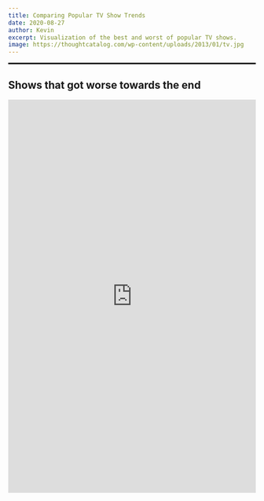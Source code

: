 ```yaml
---
title: Comparing Popular TV Show Trends
date: 2020-08-27
author: Kevin
excerpt: Visualization of the best and worst of popular TV shows.
image: https://thoughtcatalog.com/wp-content/uploads/2013/01/tv.jpg
---
```

<style>
.iframe-chart {
    width: 100%;
    height:300px;
    border: 0;
    padding-left:0;
    margin-left:0;
}

.h-900 {
    height:900px;
}

.h-800 {
    height:800px;
}

.h-500 {
    height:500px;
}
.center {
    text-align:center;
}

hr {
    border:1px solid black;
}
</style>
---
## Shows that got worse towards the end
<iframe class="iframe-chart h-800" src="https://www.colorsandcode.com/tvshows-assets/widget-sparklines.html" scrolling="no"></iframe>

